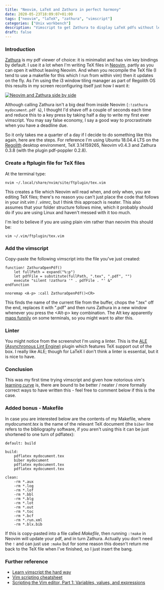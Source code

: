 ```yaml
---
title: "Neovim, LaTeX and Zathura in perfect harmony"
date: 2020-05-23T18:09:07+01:00
tags: ["neovim", "laTeX", "zathura", "vimscript"]
categories: ["Unix workbench"]
description: "Vimscript to get Zathura to display LaTeX pdfs without leaving Neovim"
draft: false
---
```


### Introduction

[Zathura](https://pwmt.org/projects/zathura/) is my pdf viewer of choice: it is minimalist and has vim key bindings by default.  I use it a lot when I'm writing TeX files in [Neovim](https://neovim.io), partly as you can open it without leaving Neovim.  And when you recompile the TeX file (I tend to use a makefile for this which I run from within vim) then it updates on the fly.  As I'm using the i3 window tiling manager as part of Regolith OS this results in my screen reconfiguring itself just how I want it:

[![Neovim and Zathura side by side](https://www.preciouschicken.com/blog/images/nvim_zathura.png)](https://www.preciouschicken.com/blog/images/nvim_zathura.png)

Although calling Zathura isn't a big deal from inside Neovim (`:!zathura mydocument.pdf &`), I thought I'd shave off a couple of seconds each time and reduce this to a key press by taking half a day to write my first ever vimscript.  You may say false economy, I say a good way to procrastinate when you have a deadline due.

So it only takes me a quarter of a day if I decide to do something like this again, here are the steps.  For reference I'm using Ubuntu 18.04.4 LTS on the [Regolith](https://regolith-linux.org) desktop environment, TeX 3.14159265, Neovim v0.4.3 and Zathura 0.3.8 (with the plugin pdf-poppler 0.2.8).

### Create a ftplugin file for TeX files

At the terminal type:

`nvim ~/.local/share/nvim/site/ftplugin/tex.vim`

This creates a file which Neovim will read when, and only when, you are editing TeX files; there's no reason you can't just place the code that follows in your _init.vim_ / _.vimrc_, but I think this approach is neater.  This also assumes that your folder structure follows mine, which it probably should do if you are using Linux and haven't messed with it too much.

I'm led to believe if you are using plain vim rather than neovim this should be:

`vim ~/.vim/ftplugin/tex.vim`

### Add the vimscript

Copy-paste the following vimscript into the file you've just created:

```vim
function! ZathuraOpenPdf()
	let fullPath = expand("%:p")
	let pdfFile = substitute(fullPath, ".tex", ".pdf", "")
	execute "silent !zathura '" . pdfFile . "' &"
endfunction

nnoremap <A-p> :call ZathuraOpenPdf()<CR>
```

This finds the name of the current file from the buffer, chops the ".tex" off the end, replaces it with ".pdf" and then runs Zathura in a new window whenever you press the \<Alt-p\> key combination.  The Alt key apparently [maps funnily](https://vi.stackexchange.com/questions/9072/why-alt-key-mapping-not-working-in-vim-but-it-works-in-neovim) on some terminals, so you might want to alter this.

### Linter

You might notice from the screenshot I'm using a linter.  This is the [ALE (Asynchronous Lint Engine)](https://github.com/dense-analysis/ale) plugin which features TeX support out of the box.  I really like ALE; though for LaTeX I don't think a linter is essential, but it is nice to have.

### Conclusion

This was my first time trying vimscript and given how notorious vim's [learning curve](https://thoughtbot.com/blog/the-vim-learning-curve-is-a-myth) is, there are bound to be better / neater / more formally correct ways to have written this - feel free to comment below if this is the case.

### Added bonus - Makefile

In case you are interested below are the contents of my Makefile, where _mydocument.tex_ is the name of the relevant TeX document (the `biber` line refers to the bibliography software, if you aren't using this it can be just shortened to one turn of pdflatex):

```make
default: build

build:
	pdflatex mydocument.tex
	biber mydocument
	pdflatex mydocument.tex
	pdflatex mydocument.tex

clean:
	-rm *.aux 
	-rm *.log 
	-rm *.lof 
	-rm *.bbl 
	-rm *.blg 
	-rm *.lot 
	-rm *.out 
	-rm *.toc 
	-rm *.bcf 
	-rm *.run.xml 
	-rm *.blx.bib 
```

If this is copy-pasted into a file called _Makefile_, then running `:!make` in Neovim will update your pdf, and in turn Zathura.  Actually you don't need the `!` and can just use `:make` but for some reason this doesn't return me back to the TeX file when I've finished, so I just insert the bang.

### Further reference

- [Learn vimscript the hard way](https://learnvimscriptthehardway.stevelosh.com)
- [Vim scripting cheatsheet](https://devhints.io/vimscript)
- [Scripting the Vim editor, Part 1: Variables, values, and expressions](https://developer.ibm.com/articles/l-vim-script-1/)
